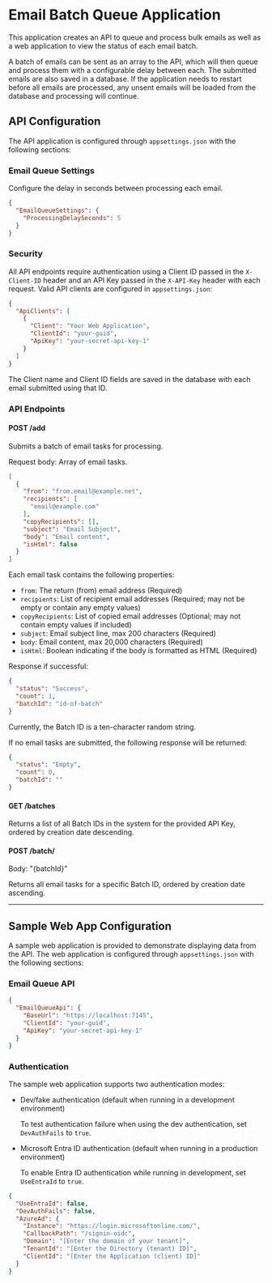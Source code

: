 # Email Batch Queue Application

This application creates an API to queue and process bulk emails as well as a web application to view the status of each
email batch.

A batch of emails can be sent as an array to the API, which will then queue and process them with a configurable delay
between each. The submitted emails are also saved in a database. If the application needs to restart before all emails
are processed, any unsent emails will be loaded from the database and processing will continue.

## API Configuration

The API application is configured through `appsettings.json` with the following sections:

### Email Queue Settings

Configure the delay in seconds between processing each email.

```json
{
  "EmailQueueSettings": {
    "ProcessingDelaySeconds": 5
  }
}
```

### Security

All API endpoints require authentication using a Client ID passed in the `X-Client-ID` header and an API Key passed in
the `X-API-Key` header with each request. Valid API clients are configured in `appsettings.json`:

```json
{
  "ApiClients": [
    {
      "Client": "Your Web Application",
      "ClientId": "your-guid",
      "ApiKey": "your-secret-api-key-1"
    }
  ]
}
```

The Client name and Client ID fields are saved in the database with each email submitted using that ID.

### API Endpoints

#### POST /add

Submits a batch of email tasks for processing.

Request body: Array of email tasks.

```json
[
  {
    "from": "from.email@example.net",
    "recipients": [
      "email@example.com"
    ],
    "copyRecipients": [],
    "subject": "Email Subject",
    "body": "Email content",
    "isHtml": false
  }
]
```

Each email task contains the following properties:

- `from`: The return (from) email address (Required)
- `recipients`: List of recipient email addresses (Required; may not be empty or contain any empty values)
- `copyRecipients`: List of copied email addresses (Optional; may not contain empty values if included)
- `subject`: Email subject line, max 200 characters (Required)
- `body`: Email content, max 20,000 characters (Required)
- `isHtml`: Boolean indicating if the body is formatted as HTML (Required)

Response if successful:

```json
{
  "status": "Success",
  "count": 1,
  "batchId": "id-of-batch"
}
```

Currently, the Batch ID is a ten-character random string.

If no email tasks are submitted, the following response will be returned:

```json
{
  "status": "Empty",
  "count": 0,
  "batchId": ""
}
```

#### GET /batches

Returns a list of all Batch IDs in the system for the provided API Key, ordered by creation date descending.

#### POST /batch/

Body: "{batchId}"

Returns all email tasks for a specific Batch ID, ordered by creation date ascending.

---

## Sample Web App Configuration

A sample web application is provided to demonstrate displaying data from the API. The web application is configured
through `appsettings.json` with the following sections:

### Email Queue API

```json
{
  "EmailQueueApi": {
    "BaseUrl": "https://localhost:7145",
    "ClientId": "your-guid",
    "ApiKey": "your-secret-api-key-1"
  }
}
```

### Authentication

The sample web application supports two authentication modes:

* Dev/fake authentication (default when running in a development environment)

  To test authentication failure when using the dev authentication, set `DevAuthFails` to `true`.

* Microsoft Entra ID authentication (default when running in a production environment)

  To enable Entra ID authentication while running in development, set `UseEntraId` to `true`.

```json
{
  "UseEntraId": false,
  "DevAuthFails": false,
  "AzureAd": {
    "Instance": "https://login.microsoftonline.com/",
    "CallbackPath": "/signin-oidc",
    "Domain": "[Enter the domain of your tenant]",
    "TenantId": "[Enter the Directory (tenant) ID]",
    "ClientId": "[Enter the Application (client) ID]"
  }
}
```
